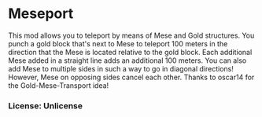 # Meseport

This mod allows you to teleport by means of Mese and Gold structures.
You punch a gold block that's next to Mese to teleport 100 meters in the
direction that the Mese is located relative to the gold block. Each
additional Mese added in a straight line adds an additional 100 meters.
You can also add Mese to multiple sides in such a way to go in diagonal
directions! However, Mese on opposing sides cancel each other. Thanks to
oscar14 for the Gold-Mese-Transport idea!

### License: Unlicense
